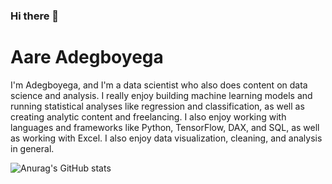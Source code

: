 ### Hi there 👋

# Aare Adegboyega

I'm Adegboyega, and I'm a data scientist who also does content on data science and analysis. I really enjoy building machine learning models and running statistical analyses like regression and classification, as well as creating analytic content and freelancing. I also enjoy working with languages and frameworks like Python, TensorFlow, DAX, and SQL, as well as working with Excel. I also enjoy data visualization, cleaning, and analysis in general.

![Anurag's GitHub stats](https://github-readme-stats.vercel.app/api?MisterAare=anuraghazra&theme=dark&show_icons=true)
